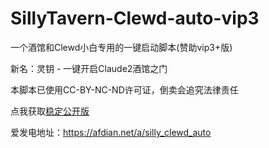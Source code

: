 # SillyTavern-Clewd-auto-vip3

一个酒馆和Clewd小白专用的一键启动脚本(赞助vip3+版)

新名：灵钥 - 一键开启Claude2酒馆之门

本脚本已使用CC-BY-NC-ND许可证，倒卖会追究法律责任

点我获取[稳定公开版](https://github.com/LINKlang/SillyTavern-Clewd-auto)

爱发电地址：https://afdian.net/a/silly_clewd_auto
